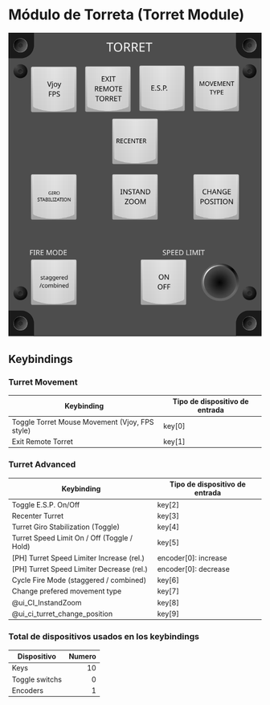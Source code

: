 # Módulo de Torreta (Torret Module)

![Torret Module](images/TorretModule_100mmWidth.svg)


## Keybindings

### Turret Movement

| Keybinding                                                       | Tipo de dispositivo de entrada                    |
| ---------------------------------------------------------------- | ------------------------------------------------- |
| Toggle Torret Mouse Movement (Vjoy, FPS style)                   | key[0]                                            |
| Exit Remote Torret                                               | key[1]                                            |

### Turret Advanced

| Keybinding                                                       | Tipo de dispositivo de entrada                    |
| ---------------------------------------------------------------- | ------------------------------------------------- |
| Toggle E.S.P.  On/Off                                            | key[2]                                            |
| Recenter Turret                                                  | key[3]                                            |
| Turret Giro Stabilization (Toggle)                               | key[4]                                            |
| Turret Speed Limit On / Off (Toggle / Hold)                      | key[5]                                            |
| [PH] Turret Speed Limiter  Increase (rel.)                       | encoder[0]: increase                              |
| [PH] Turret Speed Limiter  Decrease (rel.)                       | encoder[0]: decrease                              |
| Cycle Fire Mode (staggered / combined)                           | key[6]                                            |
| Change prefered movement type                                    | key[7]                                            |
| @ui_CI_InstandZoom                                               | key[8]                                            |
| @ui_ci_turret_change_position                                    | key[9]                                            |

### Total de dispositivos usados en los keybindings

| Dispositivo          | Numero |
| -------------------- | -----: |
| Keys                 |     10 |
| Toggle switchs       |      0 |
| Encoders             |      1 |
